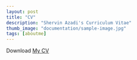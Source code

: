 ```yaml
---
layout: post
title: "CV"
description: "Shervin Azadi's Curriculum Vitae"
thumb_image: "documentation/sample-image.jpg"
tags: [aboutme]
---
```


Download <a href="{% asset 'docs/CV.pdf' @path %}" target="_blank">My CV</a>

